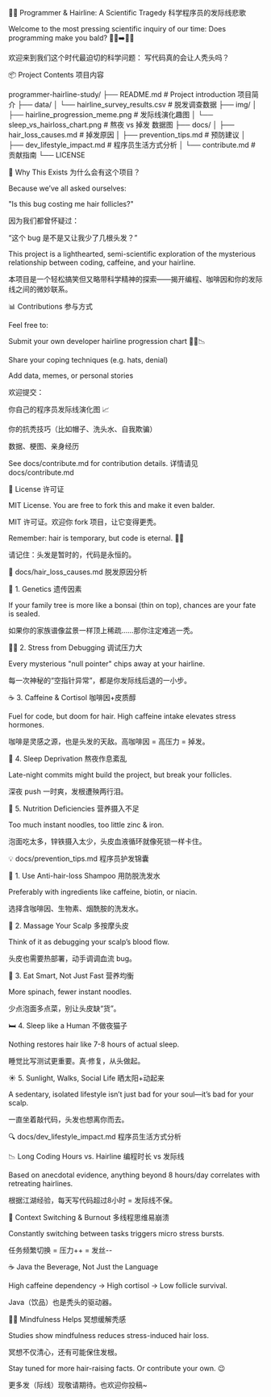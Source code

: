 🧑‍💻 Programmer & Hairline: A Scientific Tragedy 科学程序员的发际线悲歌

Welcome to the most pressing scientific inquiry of our time: Does programming make you bald? 🧑‍💻➡️🧑‍🦲

欢迎来到我们这个时代最迫切的科学问题： 写代码真的会让人秃头吗？

📦 Project Contents 项目内容

programmer-hairline-study/
├── README.md                       # Project introduction 项目简介
├── data/
│   └── hairline_survey_results.csv # 脱发调查数据
├── img/
│   ├── hairline_progression_meme.png     # 发际线演化趣图
│   └── sleep_vs_hairloss_chart.png      # 熬夜 vs 掉发 数据图
├── docs/
│   ├── hair_loss_causes.md         # 掉发原因
│   ├── prevention_tips.md          # 预防建议
│   ├── dev_lifestyle_impact.md     # 程序员生活方式分析
│   └── contribute.md               # 贡献指南
└── LICENSE

🤯 Why This Exists 为什么会有这个项目？

Because we’ve all asked ourselves:

"Is this bug costing me hair follicles?"

因为我们都曾怀疑过：

“这个 bug 是不是又让我少了几根头发？”

This project is a lighthearted, semi-scientific exploration of the mysterious relationship between coding, caffeine, and your hairline.

本项目是一个轻松搞笑但又略带科学精神的探索——揭开编程、咖啡因和你的发际线之间的微妙联系。

📊 Contributions 参与方式

Feel free to:

Submit your own developer hairline progression chart 🧑‍💻📉

Share your coping techniques (e.g. hats, denial)

Add data, memes, or personal stories

欢迎提交：

你自己的程序员发际线演化图 📈

你的抗秃技巧（比如帽子、洗头水、自我欺骗）

数据、梗图、亲身经历

See docs/contribute.md for contribution details. 详情请见 docs/contribute.md

📜 License 许可证

MIT License. You are free to fork this and make it even balder.

MIT 许可证。欢迎你 fork 项目，让它变得更秃。

Remember: hair is temporary, but code is eternal. 🧠💾

请记住：头发是暂时的，代码是永恒的。

📖 docs/hair_loss_causes.md 脱发原因分析

🧬 1. Genetics 遗传因素

If your family tree is more like a bonsai (thin on top), chances are your fate is sealed.

如果你的家族谱像盆景一样顶上稀疏……那你注定难逃一秃。

😵‍💫 2. Stress from Debugging 调试压力大

Every mysterious "null pointer" chips away at your hairline.

每一次神秘的“空指针异常”，都是你发际线后退的一小步。

☕ 3. Caffeine & Cortisol 咖啡因+皮质醇

Fuel for code, but doom for hair. High caffeine intake elevates stress hormones.

咖啡是灵感之源，也是头发的天敌。高咖啡因 = 高压力 = 掉发。

🌙 4. Sleep Deprivation 熬夜作息紊乱

Late-night commits might build the project, but break your follicles.

深夜 push 一时爽，发根遭殃两行泪。

🍜 5. Nutrition Deficiencies 营养摄入不足

Too much instant noodles, too little zinc & iron.

泡面吃太多，锌铁摄入太少，头皮血液循环就像死锁一样卡住。

💡 docs/prevention_tips.md 程序员护发锦囊

🧴 1. Use Anti-hair-loss Shampoo 用防脱洗发水

Preferably with ingredients like caffeine, biotin, or niacin.

选择含咖啡因、生物素、烟酰胺的洗发水。

🧘 2. Massage Your Scalp 多按摩头皮

Think of it as debugging your scalp’s blood flow.

头皮也需要热部署，动手调调血流 bug。

🥗 3. Eat Smart, Not Just Fast 营养均衡

More spinach, fewer instant noodles.

少点泡面多点菜，别让头皮缺“货”。

🛏️ 4. Sleep like a Human 不做夜猫子

Nothing restores hair like 7-8 hours of actual sleep.

睡觉比写测试更重要。真·修复，从头做起。

☀️ 5. Sunlight, Walks, Social Life 晒太阳+动起来

A sedentary, isolated lifestyle isn’t just bad for your soul—it’s bad for your scalp.

一直坐着敲代码，头发也想离你而去。

🔍 docs/dev_lifestyle_impact.md 程序员生活方式分析

📉 Long Coding Hours vs. Hairline 编程时长 vs 发际线

Based on anecdotal evidence, anything beyond 8 hours/day correlates with retreating hairlines.

根据江湖经验，每天写代码超过8小时 = 发际线不保。

🔄 Context Switching & Burnout 多线程思维易崩溃

Constantly switching between tasks triggers micro stress bursts.

任务频繁切换 = 压力++ = 发丝--

☕ Java the Beverage, Not Just the Language

High caffeine dependency → High cortisol → Low follicle survival.

Java（饮品）也是秃头的驱动器。

🧘‍♂️ Mindfulness Helps 冥想缓解秃感

Studies show mindfulness reduces stress-induced hair loss.

冥想不仅清心，还有可能保住发根。

Stay tuned for more hair-raising facts. Or contribute your own. 😉

更多发（际线）现敬请期待。也欢迎你投稿~